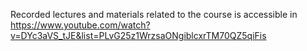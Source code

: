 Recorded lectures and materials related to the course is accessible in https://www.youtube.com/watch?v=DYc3aVS_tJE&list=PLvG25z1WrzsaONgiblcxrTM70QZ5qiFis
